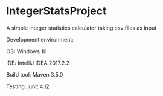 # IntegerStatsProject
A simple integer statistics calculator taking csv files as input

Development environment:

  OS: Windows 10
  
  IDE: IntelliJ IDEA 2017.2.2
  
  Build tool: Maven 3.5.0
  
  Testing: junit 4.12
  
  

  
  

